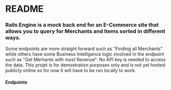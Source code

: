 # README

### Rails Engine is a mock back end for an E-Commerce site that allows you to query for Merchants and Items sorted in different ways.
Some endpoints are more straight forward such as "Finding all Merchants" while others have some Business Intelligence logic involved in the endpoint such as "Get Merhants with most Revenue". No API key is needed to access the data.  This projet is for demostration purposes only and is not yet hosted publicly online so for now it will have to be run locally to work.


#### Endpoints
